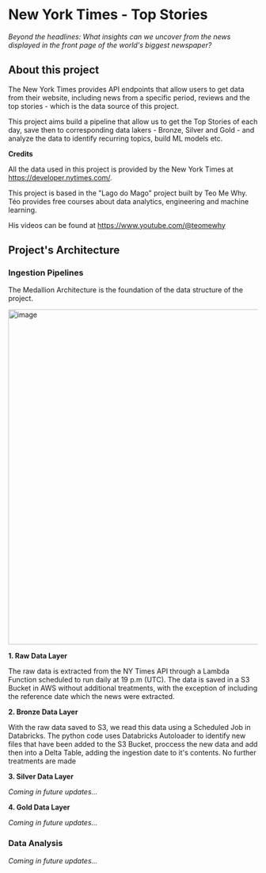 # New York Times - Top Stories
*Beyond the headlines: What insights can we uncover from the news displayed in the front page of the world's biggest newspaper?*

## About this project

The New York Times provides API endpoints that allow users to get data from their website, including news from a specific period, reviews and the top stories - which is the data source of this project.

This project aims build a pipeline that allow us to get the Top Stories of each day, save then to corresponding data lakers - Bronze, Silver and Gold - and analyze the data to identify recurring topics, build ML models etc.

**Credits**

All the data used in this project is provided by the New York Times at https://developer.nytimes.com/.

This project is based in the "Lago do Mago" project built by Teo Me Why. Téo provides free courses about data analytics, engineering and machine learning.

His videos can be found at https://www.youtube.com/@teomewhy

## **Project's Architecture**

### Ingestion Pipelines
The Medallion Architecture is the foundation of the data structure of the project.

<img width="1240" height="675" alt="image" src="https://github.com/user-attachments/assets/561bbba1-7ad1-49de-8b6b-c1cfd46ae726" />


**1. Raw Data Layer**

The raw data is extracted from the NY Times API through a Lambda Function scheduled to run daily at 19 p.m (UTC). The data is saved in a S3 Bucket in AWS without additional treatments, with the exception of including the reference date which the news were extracted.

**2. Bronze Data Layer**

With the raw data saved to S3, we read this data using a Scheduled Job in Databricks. The python code uses Databricks Autoloader to identify new files that have been added to the S3 Bucket, proccess the new data and add then into a Delta Table, adding the ingestion date to it's contents. No further treatments are made

**3. Silver Data Layer**

*Coming in future updates...*


**4. Gold Data Layer**

*Coming in future updates...*


### Data Analysis
*Coming in future updates...*


